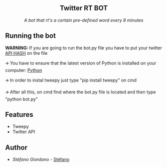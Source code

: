 <h2 align="center">
    Twitter RT BOT
</h2>

<p align="center">
  <i> A bot that rt's a certain pre-defined word every 8 minutes </i>
</p>

## Running the bot
<strong> WARNING: </strong>If you are going to run the bot.py file you have to put your twitter [API HASH](https://www.youtube.com/watch?v=Y-1PF_eHXrI&t) on the file

🡪 You have to ensure that the latest version of Python is installed on your computer: [Python](https://www.python.org/downloads/)
</p>
🡪 In order to instal tweepy just type "pip install tweepy" on cmd
</p>
🡪 After all this, on cmd find where the bot.py file is located and then type "python bot.py"

## Features

* Tweepy
* Twitter API



## Author

* *Stéfano Giordano* - [Stéfano](https://github.com/Giordano26)
